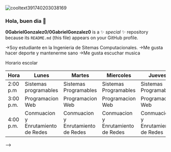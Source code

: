 ![cooltext391740203038169](https://user-images.githubusercontent.com/89551000/131204289-2e45851e-a9c7-4e44-995b-6178d70185e8.png)
### Hola, buen dia 👋

**0GabrielGonzalez0/0GabrielGonzalez0** is a ✨ _special_ ✨ repository because its `README.md` (this file) appears on your GitHub profile.

→Soy estudiante en la Ingenieria de Sitemas Computacionales.
→Me gusta hacer deporte y mantenerme sano
→Me gusta escuchar musica

Horario escolar

| Hora      | Lunes                             | Martes                            | Miercoles                         | Jueves                            | Viernes                |
|-----------|-----------------------------------|-----------------------------------|-----------------------------------|-----------------------------------|------------------------|
| 2:00 p.m | Sistemas programables              | Sistemas Programables             | Sistemas Programables             | Sistemas Programables             |             |
| 3:00 p.m. | Programacion Web                  | Programacion Web                  | Programacion Web                  | Programacion Web                  | Programacion Web                        |
| 4:00 p.m. | Conmuacion y Enrutamiento de Redes| Conmuacion y Enrutamiento de Redes| Conmuacion y Enrutamiento de Redes| Conmuacion y Enrutamiento de Redes|Conmuacion y Enrutamiento de Redes|

-->
